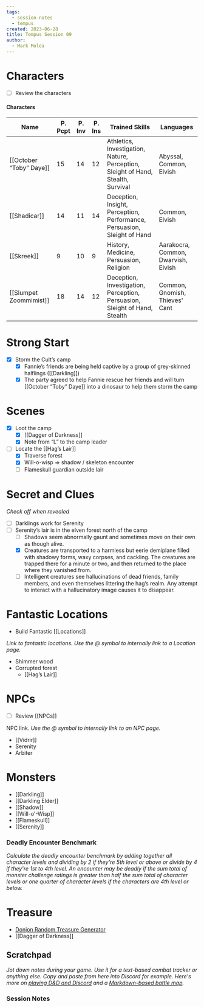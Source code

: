 ```yaml
---
tags:
  - session-notes
  - tempus
created: 2023-06-28
title: Tempus Session 09
author:
  - Mark Molea
---
```



# Characters

- [ ] Review the characters

#### Characters

|Name|P. Pcpt|P. Inv|P. Ins|Trained Skills|Languages|
|---|---|---|---|---|---|
|[[October “Toby” Daye]]|15|14|12|Athletics, Investigation, Nature, Perception, Sleight of Hand, Stealth, Survival|Abyssal, Common, Elvish|
|[[Shadicar]]|14|11|14|Deception, Insight, Perception, Performance, Persuasion, Sleight of Hand|Common, Elvish|
|[[Skreek]]|9|10|9|History, Medicine, Persuasion, Religion|Aarakocra, Common, Dwarvish, Elvish|
|[[Slumpet Zoommimist]]|18|14|12|Deception, Investigation, Perception, Persuasion, Sleight of Hand, Stealth|Common, Gnomish, Thieves' Cant|

  
  

# Strong Start

- [x] Storm the Cult’s camp
    - [x] Fannie’s friends are being held captive by a group of grey-skinned halflings ([[Darkling]])
    - [x] The party agreed to help Fannie rescue her friends and will turn [[October “Toby” Daye]] into a dinosaur to help them storm the camp

# Scenes

- [x] Loot the camp
    - [x] [[Dagger of Darkness]]
    - [x] Note from “L” to the camp leader
- [ ] Locate the [[Hag’s Lair]]
    - [x] Traverse forest
    - [x] Will-o-wisp ⇒ shadow / skeleton encounter
    - [ ] Flameskull guardian outside lair

# Secret and Clues

_Check off when revealed_

- [ ] Darklings work for Serenity
- [ ] Serenity’s lair is in the elven forest north of the camp
    - [ ] Shadows seem abnormally gaunt and sometimes move on their own as though alive.
    - [x] Creatures are transported to a harmless but eerie demiplane filled with shadowy forms, waxy corpses, and cackling. The creatures are trapped there for a minute or two, and then returned to the place where they vanished from.
    - [ ] Intelligent creatures see hallucinations of dead friends, family members, and even themselves littering the hag’s realm. Any attempt to interact with a hallucinatory image causes it to disappear.

# Fantastic Locations

- Build Fantastic [[Locations]]

_Link to fantastic locations. Use the @ symbol to internally link to a Location page._

- Shimmer wood
- Corrupted forest
    - [[Hag’s Lair]]

# NPCs

- [ ] Review [[NPCs]]

NPC link. _Use the @ symbol to internally link to an NPC page._

- [[Vidrir]]
- Serenity
- Arbiter

# Monsters

- [[Darkling]]
- [[Darkling Elder]]
- [[Shadow]]
- [[Will-o'-Wisp]]
- [[Flameskull]]
- [[Serenity]]

  

### **Deadly Encounter Benchmark**

_Calculate the deadly encounter benchmark by adding together all character levels and dividing by 2 if they're 5th level or above or divide by 4 if they're 1st to 4th level. An encounter may be deadly if the sum total of monster challenge ratings is greater than half the sum total of character levels or one quarter of character levels if the characters are 4th level or below._

# Treasure

- [Donjon Random Treasure Generator](https://donjon.bin.sh/5e/random/#type=treasure;treasure-cr=4;treasure-loot_type=treasure_hoard)
- [[Dagger of Darkness]]

## Scratchpad

_Jot down notes during your game. Use it for a text-based combat tracker or anything else. Copy and paste from here into Discord for example. Here's more on [playing D&D and Discord](https://slyflourish.com/playing_dnd_over_discord.html) and a [Markdown-based battle map](https://slyflourish.com/text-based_battle_maps.html)._

### Session Notes